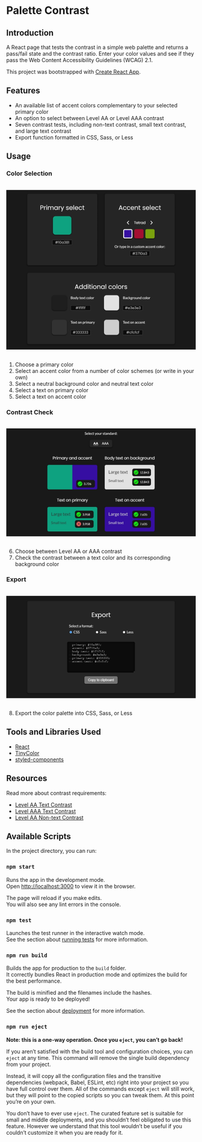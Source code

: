 # Palette Contrast

## Introduction

A React page that tests the contrast in a simple web palette and returns a pass/fail state and the contrast ratio. Enter your color values and see if they pass the Web Content Accessibility Guidelines (WCAG) 2.1.

This project was bootstrapped with [Create React App](https://github.com/facebook/create-react-app).

## Features

-   An available list of accent colors complementary to your selected primary color
-   An option to select between Level AA or Level AAA contrast
-   Seven contrast tests, including non-text contrast, small text contrast, and large text contrast
-   Export function formatted in CSS, Sass, or Less

## Usage

### Color Selection

<br/>
<img src="./docs/screenshot_1024-colors.png" alt="Screenshot of the app depicting the color selection of a primary color, accent color, and additional colors, which are the background, body text, text on primary, and text on accent" width="600" style="display: block; margin: 0 auto" />
<br/>

1.  Choose a primary color
2.  Select an accent color from a number of color schemes (or write in your own)
3.  Select a neutral background color and neutral text color
4.  Select a text on primary color
5.  Select a text on accent color

### Contrast Check

<br/>
<img src="./docs/screenshot_1024-contrast.png" alt="Screenshot of the app depicting the contrast section, which shows a pass or fail state of the primary and accent together, the body text on the background, text on primary, and text on accent" width="600" style="display: block; margin: 0 auto" />
<br/>

6.  Choose between Level AA or AAA contrast
7.  Check the contrast between a text color and its corresponding background color

### Export

<br/>
<img src="./docs/screenshot_1024-export.png" alt="Screenshot of the app depicting the export section with options to choose between CSS, Sass, or Less formatting" width="600" style="display: block; margin: 0 auto" />
<br/>

8.  Export the color palette into CSS, Sass, or Less

## Tools and Libraries Used

-   [React](https://reactjs.org/)
-   [TinyColor](https://github.com/bgrins/TinyColor)
-   [styled-components](https://styled-components.com/)

## Resources

Read more about contrast requirements:

-   [Level AA Text Contrast](https://www.w3.org/WAI/WCAG21/Understanding/contrast-minimum.html)
-   [Level AAA Text Contrast](https://www.w3.org/WAI/WCAG21/Understanding/contrast-enhanced)
-   [Level AA Non-text Contrast](https://www.w3.org/WAI/WCAG21/Understanding/non-text-contrast)

## Available Scripts

In the project directory, you can run:

### `npm start`

Runs the app in the development mode.<br />
Open [http://localhost:3000](http://localhost:3000) to view it in the browser.

The page will reload if you make edits.<br />
You will also see any lint errors in the console.

### `npm test`

Launches the test runner in the interactive watch mode.<br />
See the section about [running tests](https://facebook.github.io/create-react-app/docs/running-tests) for more information.

### `npm run build`

Builds the app for production to the `build` folder.<br />
It correctly bundles React in production mode and optimizes the build for the best performance.

The build is minified and the filenames include the hashes.<br />
Your app is ready to be deployed!

See the section about [deployment](https://facebook.github.io/create-react-app/docs/deployment) for more information.

### `npm run eject`

**Note: this is a one-way operation. Once you `eject`, you can’t go back!**

If you aren’t satisfied with the build tool and configuration choices, you can `eject` at any time. This command will remove the single build dependency from your project.

Instead, it will copy all the configuration files and the transitive dependencies (webpack, Babel, ESLint, etc) right into your project so you have full control over them. All of the commands except `eject` will still work, but they will point to the copied scripts so you can tweak them. At this point you’re on your own.

You don’t have to ever use `eject`. The curated feature set is suitable for small and middle deployments, and you shouldn’t feel obligated to use this feature. However we understand that this tool wouldn’t be useful if you couldn’t customize it when you are ready for it.
